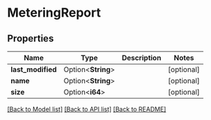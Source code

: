# MeteringReport

## Properties

Name | Type | Description | Notes
------------ | ------------- | ------------- | -------------
**last_modified** | Option<**String**> |  | [optional]
**name** | Option<**String**> |  | [optional]
**size** | Option<**i64**> |  | [optional]

[[Back to Model list]](../README.md#documentation-for-models) [[Back to API list]](../README.md#documentation-for-api-endpoints) [[Back to README]](../README.md)


